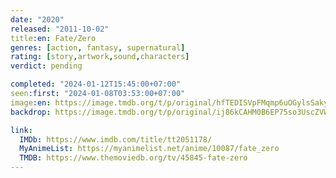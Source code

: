 ```yaml
---
date: "2020"
released: "2011-10-02"
title:en: Fate/Zero
genres: [action, fantasy, supernatural]
rating: [story,artwork,sound,characters]
verdict: pending

completed: "2024-01-12T15:45:00+07:00"
seen:first: "2024-01-08T03:53:00+07:00"
image:en: https://image.tmdb.org/t/p/original/hfTEDISVpFMqmp6uOGylsSakyXZ.jpg
backdrop: https://image.tmdb.org/t/p/original/ij86kCAHM0B6EP75so3UscZVWIo.jpg

link:
  IMDb: https://www.imdb.com/title/tt2051178/
  MyAnimeList: https://myanimelist.net/anime/10087/fate_zero
  TMDB: https://www.themoviedb.org/tv/45845-fate-zero
---
```

